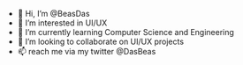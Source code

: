 - 👋 Hi, I’m @BeasDas
- 👀 I’m interested in UI/UX
- 🌱 I’m currently learning Computer Science and Engineering
- 💞️ I’m looking to collaborate on UI/UX projects
- 📫 reach me via my twitter @DasBeas

<!---
BeasDas/BeasDas is a ✨ special ✨ repository because its `README.md` (this file) appears on your GitHub profile.
You can click the Preview link to take a look at your changes.
--->
